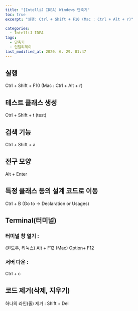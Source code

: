 ```yaml
---
title: "[IntelliJ IDEA] Windows 단축기"
toc: true
excerpt: "실행: Ctrl + Shift + F10 (Mac : Ctrl + Alt + r)"

categories: 
  - IntelliJ IDEA
tags: 
  - 단축키
  - 인텔리제이
last_modified_at: 2020. 6. 29. 01:47  
---
```


## 실행  
Ctrl + Shift + F10 (Mac : Ctrl + Alt + r)

## 테스트 클래스 생성  
Ctrl + Shift + t (test)

## 검색 기능  
Ctrl + Shift + a 

## 전구 모양  
Alt + Enter  

## 특정 클래스 등의 설계 코드로 이동  
Ctrl + B (Go to -> Declaration or Usages)

## Terminal(터미널)  

### 터미널 창 열기 : 
   (윈도우, 리눅스) Alt + F12 (Mac) Option+ F12

### 서버 다운 : 
   Ctrl + c

## 코드 제거(삭제, 지우기)  
하나의 라인(줄) 제거 : Shift + Del
